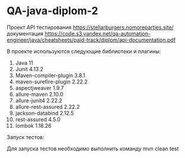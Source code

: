 # QA-java-diplom-2

Проект API тестирования https://stellarburgers.nomoreparties.site/
документация https://code.s3.yandex.net/qa-automation-engineer/java/cheatsheets/paid-track/diplom/api-documentation.pdf 


В проекте используются следующие библиотеки и плагины:
1. Java 11
2. Junit 4.13.2
3. Maven-compiler-plugin 3.8.1
4. maven-surefire-plugin 2.22.2
5. aspectjweaver 1.9.7
6. allure-maven 2.10.0
7. allure-junit4 2.22.2
8. allure-rest-assured 2.22.2
9. jackson-databind 2.12.5
11. rest-assured 4.5.0
13. lombok 1.18.26


Запуск тестов:

Для запуска тестов необходимо выполнить команду mvn clean test